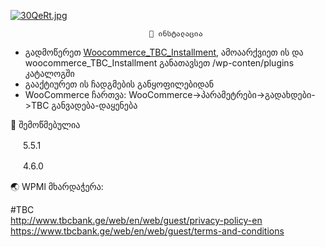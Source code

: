 <a href="https://freeimage.host/"><img src="https://iili.io/30QeRt.jpg" alt="30QeRt.jpg" border="0"></a>



                                   💾 ინსტალაცია
                                   
- გადმოწერეთ [Woocommerce_TBC_Installment](https://github.com/e404r/Woocommerce_TBC_Installment/archive/main.zip), ამოაარქვიეთ ის  და woocommerce_TBC_Installment განათავსეთ  /wp-conten/plugins კატალოგში
- გააქტიურეთ ის ჩადგმების განყოფილებიდან
- WooCommerce ჩართვა: WooCommerce->პარამეტრები->გადახდები->TBC განვადება-დაყენება

🐣 შემოწმებულია

<img src="https://www.flaticon.com/svg/static/icons/svg/174/174881.svg" width="16" height="16"></a> 5.5.1

<img src="https://e7.pngegg.com/pngimages/490/140/png-clipart-computer-icons-e-commerce-woocommerce-wordpress-social-media-icon-bar-link-purple-violet-thumbnail.png" width="16" height="16"></a>  4.6.0


🌏 WPMl მხარდაჭერა: <img src="https://www.flaticon.com/svg/static/icons/svg/555/555423.svg" width="16" height="16"></a>  <img src="https://www.flaticon.com/svg/static/icons/svg/555/555526.svg" width="16" height="16"></a>



#TBC<br>
http://www.tbcbank.ge/web/en/web/guest/privacy-policy-en<br>
https://www.tbcbank.ge/web/en/web/guest/terms-and-conditions







 
